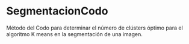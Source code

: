 # SegmentacionCodo
Método del Codo para determinar el número de clústers óptimo para el algoritmo K means en la segmentación de una imagen.
